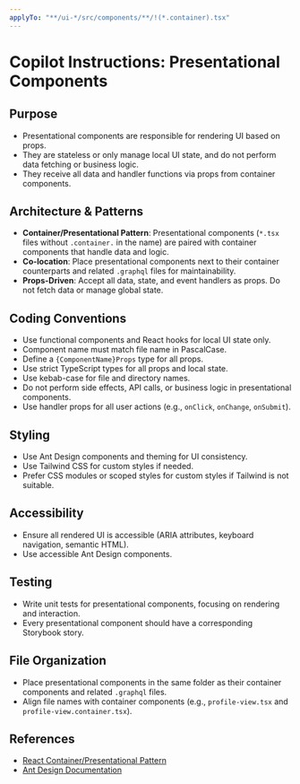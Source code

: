 ```yaml
---
applyTo: "**/ui-*/src/components/**/!(*.container).tsx" 
---
```


# Copilot Instructions: Presentational Components

## Purpose

- Presentational components are responsible for rendering UI based on props.
- They are stateless or only manage local UI state, and do not perform data fetching or business logic.
- They receive all data and handler functions via props from container components.

## Architecture & Patterns

- **Container/Presentational Pattern**: Presentational components (`*.tsx` files without `.container.` in the name) are paired with container components that handle data and logic.
- **Co-location**: Place presentational components next to their container counterparts and related `.graphql` files for maintainability.
- **Props-Driven**: Accept all data, state, and event handlers as props. Do not fetch data or manage global state.

## Coding Conventions

- Use functional components and React hooks for local UI state only.
- Component name must match file name in PascalCase.
- Define a `{ComponentName}Props` type for all props.
- Use strict TypeScript types for all props and local state.
- Use kebab-case for file and directory names.
- Do not perform side effects, API calls, or business logic in presentational components.
- Use handler props for all user actions (e.g., `onClick`, `onChange`, `onSubmit`).

## Styling

- Use Ant Design components and theming for UI consistency.
- Use Tailwind CSS for custom styles if needed.
- Prefer CSS modules or scoped styles for custom styles if Tailwind is not suitable.

## Accessibility

- Ensure all rendered UI is accessible (ARIA attributes, keyboard navigation, semantic HTML).
- Use accessible Ant Design components.

## Testing

- Write unit tests for presentational components, focusing on rendering and interaction.
- Every presentational component should have a corresponding Storybook story.

## File Organization

- Place presentational components in the same folder as their container components and related `.graphql` files.
- Align file names with container components (e.g., `profile-view.tsx` and `profile-view.container.tsx`).

## References

- [React Container/Presentational Pattern](https://www.patterns.dev/react/presentational-container-pattern/)
- [Ant Design Documentation](https://ant.design/docs/react/introduce)